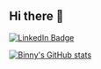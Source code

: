 ## Hi there 👋

<a href="https://www.linkedin.com/in/ian-binstock-812298331"><img src="https://img.shields.io/badge/LinkedIn-blue?style=for-the-badge&logo=linkedin&logoColor=white" alt="LinkedIn Badge"></a>

[![Binny's GitHub stats](https://github-readme-stats.vercel.app/api?username=Binnyboy1)](https://github.com/anuraghazra/github-readme-stats)

<!--
**Binnyboy1/Binnyboy1** is a ✨ _special_ ✨ repository because its `README.md` (this file) appears on your GitHub profile.

Here are some ideas to get you started:

- 🔭 I’m currently working on ...
- 🌱 I’m currently learning ...
- 👯 I’m looking to collaborate on ...
- 🤔 I’m looking for help with ...
- 💬 Ask me about ...
- 📫 How to reach me: ...
- 😄 Pronouns: ...
- ⚡ Fun fact: ...
-->
